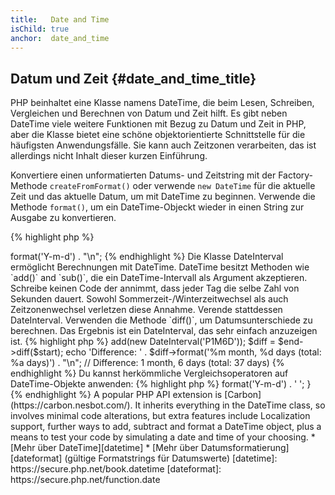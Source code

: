 ```yaml
---
title:   Date and Time
isChild: true
anchor:  date_and_time
---
```


## Datum und Zeit {#date_and_time_title}

PHP beinhaltet eine Klasse namens DateTime, die beim Lesen, Schreiben, Vergleichen und Berechnen
von Datum und Zeit hilft. Es gibt neben DateTime viele weitere Funktionen mit Bezug zu Datum und
Zeit in PHP, aber die Klasse bietet eine schöne objektorientierte Schnittstelle für die häufigsten
Anwendungsfälle. Sie kann auch Zeitzonen verarbeiten, das ist allerdings nicht Inhalt dieser kurzen Einführung.

Konvertiere einen unformatierten Datums- und Zeitstring mit der Factory-Methode `createFromFormat()`
oder verwende `new DateTime` für die aktuelle Zeit und das aktuelle Datum, um mit DateTime zu beginnen.
Verwende die Methode `format()`, um ein DateTime-Objeckt wieder in einen String zur Ausgabe zu konvertieren.

{% highlight php %}
<?php
$raw = '22. 11. 1968';
$start = DateTime::createFromFormat('d. m. Y', $raw);

echo 'Start date: ' . $start->format('Y-m-d') . "\n";
{% endhighlight %}

Die Klasse DateInterval ermöglicht Berechnungen mit DateTime. DateTime besitzt Methoden wie `add()` and
`sub()`, die ein DateTime-Intervall als Argument akzeptieren. Schreibe keinen Code der annimmt, dass jeder
Tag die selbe Zahl von Sekunden dauert. Sowohl Sommerzeit-/Winterzeitwechsel als auch Zeitzonenwechsel
verletzen diese Annahme. Verende stattdessen DateInterval. Verwenden die Methode `diff()`, um
Datumsunterschiede zu berechnen. Das Ergebnis ist ein DateInterval, das sehr einfach anzuzeigen ist.

{% highlight php %}
<?php
// create a copy of $start and add one month and 6 days
$end = clone $start;
$end->add(new DateInterval('P1M6D'));

$diff = $end->diff($start);
echo 'Difference: ' . $diff->format('%m month, %d days (total: %a days)') . "\n";
// Difference: 1 month, 6 days (total: 37 days)
{% endhighlight %}

Du kannst herkömmliche Vergleichsoperatoren auf DateTime-Objekte anwenden:

{% highlight php %}
<?php
if ($start < $end) {
    echo "Start is before the end!\n";
}
{% endhighlight %}

Ein letztes Beispiel zeigt die Klasse DatePeriod. Sie wird verwendet, um über wiederkehrende Ereignisse zu
iterieren. Sie akzeptiert zwei DateTome-Objekt für Beginn und Ende und ein Intervall und gibt alle Ereignisse dazwischen zurück.

{% highlight php %}
<?php
// output all thursdays between $start and $end
$periodInterval = DateInterval::createFromDateString('first thursday');
$periodIterator = new DatePeriod($start, $periodInterval, $end, DatePeriod::EXCLUDE_START_DATE);
foreach ($periodIterator as $date) {
    // output each date in the period
    echo $date->format('Y-m-d') . ' ';
}
{% endhighlight %}

A popular PHP API extension is [Carbon](https://carbon.nesbot.com/). It inherits everything in the DateTime class, so involves minimal code alterations, but extra features include Localization support, further ways to add, subtract and format a DateTime object, plus a means to test your code by simulating a date and time of your choosing.

* [Mehr über DateTime][datetime]
* [Mehr über Datumsformatierung][dateformat] (gültige Formatstrings für Datumswerte)

[datetime]: https://secure.php.net/book.datetime
[dateformat]: https://secure.php.net/function.date
